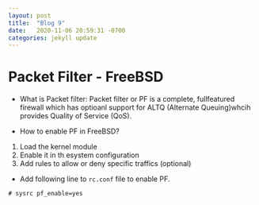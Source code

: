 ```yaml
---
layout: post
title:  "Blog 9"
date:   2020-11-06 20:59:31 -0700
categories: jekyll update
---
```



# Packet Filter - FreeBSD

- What is Packet filter:
Packet filter or PF is a complete, fullfeatured firewall which has optioanl support for ALTQ (Alternate Queuing)whcih provides Quality of Service (QoS).

- How to enable PF in FreeBSD?

1. Load the kernel module 
2. Enable it in th esystem configuration
3. Add rules to allow or deny specific traffics (optional)

- Add following line  to `rc.conf` file to enable PF.

`# sysrc pf_enable=yes`

